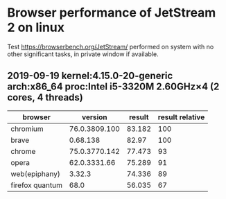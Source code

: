# Browser performance of JetStream 2 on linux
Test https://browserbench.org/JetStream/ performed on system with no other significant tasks, in private window if available.

## 2019-09-19 kernel:4.15.0-20-generic arch:x86_64 proc:Intel i5-3320M 2.60GHz×4 (2 cores, 4 threads) 
| browser         | version       | result | result relative |
|-----------------|---------------|--------|-----------------|
| chromium        | 76.0.3809.100 | 83.182 | 100             |
| brave           | 0.68.138      | 82.97  | 100             |
| chrome          | 75.0.3770.142 | 77.473 | 93              |
| opera           | 62.0.3331.66  | 75.289 | 91              |
| web(epiphany)   | 3.32.3        | 74.336 | 89              |
| firefox quantum | 68.0          | 56.035 | 67              |